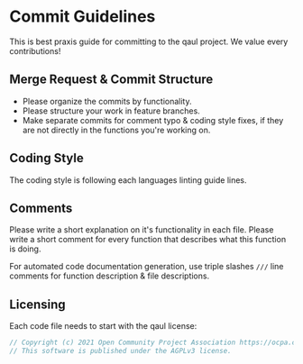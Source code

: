 # Commit Guidelines

This is best praxis guide for committing to the qaul project.
We value every contributions!

## Merge Request & Commit Structure

* Please organize the commits by functionality.
* Please structure your work in feature branches.
* Make separate commits for comment typo & coding style fixes, if they are not directly in the functions you're working on.

## Coding Style

The coding style is following each languages linting guide lines.

## Comments

Please write a short explanation on it's functionality in each file.
Please write a short comment for every function that describes what this function is doing.

For automated code documentation generation, use triple slashes `///` line comments for function description & file descriptions.

## Licensing

Each code file needs to start with the qaul license:

```rs
// Copyright (c) 2021 Open Community Project Association https://ocpa.ch
// This software is published under the AGPLv3 license.
```
